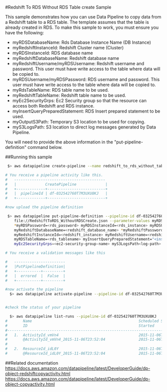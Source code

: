 #Redshift To RDS Without RDS Table create Sample 

This sample demonstrates how you can use Data Pipeline to copy data from a Redshift table to a RDS table. The template assumes that the table is already created in RDS. To make this sample to work, you must ensure you have the following:

* myRDSDatabaseName: Rds Database Instance Name (DB Instance)
* myRedshiftInstanceId: Redshift Cluster name (Cluster)
* myRDSInstanceId: RDS database name
* myRedshiftDatabaseName: Redshift database name
* myRedshiftUsername/myRDSUsername: Redshift username and password.  This user must have write access to the table where data will be copied to.
* myRDSUsername/myRDSPassword: RDS username and password.  This user must have write access to the table where data will be copied to.
* myRdsTableName: RDS table name to be used.
* myRedshiftTableName: Redshift table name to be used.
* myEc2SecurityGrps: Ec2 Security group so that the resource can access both Redshift and RDS instance.
* myInsertQueryPreparedStatement: RDS Insert prepared statement to be used.
* myOutputS3Path: Temporary S3 location to be used for copying.
* myS3LogsPath: S3 location to direct log messages generated by Data Pipeline.  

You will need to provide the above information in the "put-pipeline-definition" command below.

##Running this sample

```sh
 $> aws datapipeline create-pipeline --name redshift_to_rds_without_table_create --unique-id redshift_to_rds_without_table_create 

# You receive a pipeline activity like this. 
#   -----------------------------------------
#   |             CreatePipeline             |
#   +-------------+--------------------------+
#   |  pipelineId | df-032542760T7M3UXU8KJ   |
#   +-------------+--------------------------+

#now upload the pipeline definition 

 $> aws datapipeline put-pipeline-definition --pipeline-id df-032542760T7M3UXU8KJ --pipeline-definition \
    file://RedshiftToRDS_WithoutRDSCreate.json --parameter-values myRDSDatabaseName=<rds_database_name>  \
    *myRDSPassword=<rds_password> myRDSInstanceId=<rds_instance> myRDSUsername=<rds_username> \
    myRedshiftDatabaseName=<redshift_database_name> *myRedshiftPassword=<redshift_password> \
    myRedshiftInstanceId=<redshift_instance> myRedshiftUsername=<redshift_username> myRedshiftTableName=<redshift_tablename> \
    myRDSTableName=<rds_tablename> myInsertQueryPreparedStatement="<insert prepared statement>" \ 
    myEc2SecurityGrps=<ec2-security-group-name> myS3LogsPath<log-path> myOutputS3Path=<temporary-log-path> 

# You receive a validation messages like this

#   ----------------------- 
#   |PutPipelineDefinition|
#   +-----------+---------+
#   |  errored  |  False  |
#   +-----------+---------+

#now activate the pipeline
  $> aws datapipeline activate-pipeline --pipeline-id df-032542760T7M3UXU8KJ


#check the status of your pipeline 

  $> aws datapipeline list-runs --pipeline-id df-032542760T7M3UXU8KJ
#       Name                                                Scheduled Start      Status                 
#       ID                                                  Started              Ended              
#---------------------------------------------------------------------------------------------------
#   1.  ActivityId_vmVn4                                    2015-11-06T23:52:04  WAITING_FOR_RUNNER     
#       @ActivityId_vmVn4_2015-11-06T23:52:04               2015-11-06T23:52:11                     
#
#   2.  ResourceId_idL0Y                                    2015-11-06T23:52:04  CREATING               
#       @ResourceId_idL0Y_2015-11-06T23:52:04               2015-11-06T23:52:11      
```

##Related documentation
https://docs.aws.amazon.com/datapipeline/latest/DeveloperGuide/dp-object-redshiftcopyactivity.html
https://docs.aws.amazon.com/datapipeline/latest/DeveloperGuide/dp-object-copyactivity.html

